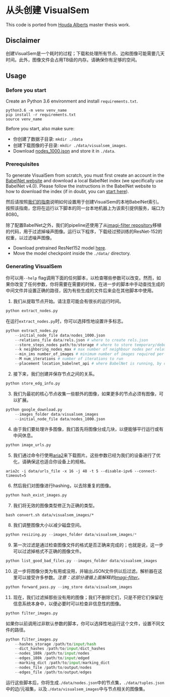 # 从头创建 VisualSem
This code is ported from [Houda Alberts](https://github.com/houda96/VisualSem/tree/master/dataset_creation) master thesis work.

## Disclaimer
创建VisualSem是一个耗时的过程；下载和处理所有节点、边和图像可能需要几天时间。此外，图像文件会占用TB级的内存。请确保你有足够的空间。

## Usage

### Before you start
Create an Python 3.6 environment and install `requirements.txt`.

    python3.6 -m venv venv_name
    pip install -r requirements.txt
    source venv_name

Before you start, also make sure:

- 你创建了数据子目录: `mkdir ./data`
- 创建下载图像的子目录: `mkdir ./data/visualsem_images`.
- Download [nodes_1000.json](https://surfdrive.surf.nl/files/index.php/s/8VrHn8TDPwqMiat) and store it in `./data`.

### Prerequisites
To generate VisualSem from scratch, you must first create an account in the [BabelNet website](https://babelnet.org/) and download a local BabelNet index (we specifically use BabelNet v4.0). Please follow the instructions in the BabelNet website to how to download the index (if in doubt, you can [start here](https://babelnet.org/guide#HowcanIdownloadtheBabelNetindices?)).

然后请按照[我们的指南](https://github.com/robindv/babelnet-api)说明如何设置用于创建VisualSem的本地BabelNet索引。按照该指南，您将在运行以下脚本的同一台本地机器上为该索引提供服务，端口为8080。

除了配置BabelNet之外，我们的pipeline还使用了从[imagi-filter repository](https://github.com/houda96/imagi-filter)移植的代码，用于过滤掉噪声图像。运行以下程序，下载经过预训练的ResNet-152的权重，以过滤噪声图像。

- Download pretrained ResNet152 model [here](https://surfdrive.surf.nl/files/index.php/s/ipyfk9iJcWvZYYk).
- Move the model checkpoint inside the `./data/` directory.

### Generating VisualSem

你可以用`--help` flag调用下面的任何脚本，以检查哪些参数可以改变。然而，如果你改变了任何参数，你将需要在需要的时候，在进一步的脚本中手动查找生成的中间文件并设置正确的路径，因为有些生成的文件后来会在其他脚本中使用。

1. 我们从提取节点开始。请注意可能会有很长的运行时间。

```python
python extract_nodes.py
```
在运行`extract_nodes.py`时，你可以选择性地设置许多标志。

```python
python extract_nodes.py
    --initial_node_file data/nodes_1000.json
    --relations_file data/rels.json # where to create rels.json
    --store_steps_nodes path/to/storage # where to store temporary/debugging files
    --k neighboring_nodes_max # max number of neighbour nodes per relation considered at each step
    --min_ims number_of_images # minimum number of images required per node
    --M num_iterations # number of iterations to run
    --placement location_babelnet_api # where BabelNet is running, by default "localhost:8080"
```
2. 接下来，我们创建并保存节点之间的关系。

```python
python store_edg_info.py
```

3. 我们为最初的核心节点收集一些额外的图像，如果更多的节点必须有图像，可以扩展。

```python
python google_download.py
    --images_folder data/visualsem_images
    --initial_node_file data/nodes_1000.json
```
4. 由于我们要处理许多图像，我们首先将图像分成几块，以便能够平行运行或有中间休息。

```python
python image_urls.py
```

5. 我们通过命令行使用[aria2](https://aria2.github.io/)来下载图片。这些参数已经为我们的设备进行了优化，请确保这也适合你设备上的规格。

```
aria2c -i data/urls_file -x 16 -j 48 -t 5 --disable-ipv6 --connect-timeout=5
```

6. 然后我们对图像进行hashing，以去除重复的图像。

```python
python hash_exist_images.py
```

7. 我们将无效的图像类型修正为正确的类型。

```
bash convert.sh data/visualsem_images/*
```

8. 我们调整图像大小以减少磁盘空间。

```python
python resizing.py --images_folder data/visualsem_images/*
```
9. 第一次过滤是通过检查图像文件的格式是否正确来完成的；也就是说，这一步可以过滤掉格式不正确的图像文件。

```python
python list_good_bad_files.py --images_folder data/visualsem_images
```
10. 这一步将图像分类为有用或没用，并输出JSON文件供以后过滤。解析器在这里可以接受许多参数。*注意：这部分遵循上面解释的[imagi-filter](https://github.com/houda96/imagi-filter)*。

```python
python forward_pass.py --img_store data/visualsem_images
```
11. 现在，我们过滤掉那些没有用的图像；我们不删除它们，只是不把它们保留在信息系统本身中，以便必要时可以检查非信息性的图像。

```python
python filter_images.py
```
如果你以前调用过非默认参数的脚本，你可以选择性地运行这个文件，设置不同文件的路径。

```python
python filter_images.py
    --hashes_storage /path/to/input/hash
    --dict_hashes /path/to/input/dict_hashes
    --nodes_180k /path/to/input/nodes
    --edges_180k /path/to/input/edged
    --marking_dict /path/to/input/marking_dict
    --nodes_file /path/to/output/nodes
    --edges_file /path/to/output/edges
```

运行这些脚本后，你将生成`./data/nodes.json`中的节点集，`./data/tuples.json`中的边/元祖集，以及`./data/visualsem_images`中与节点相关的图像集。
